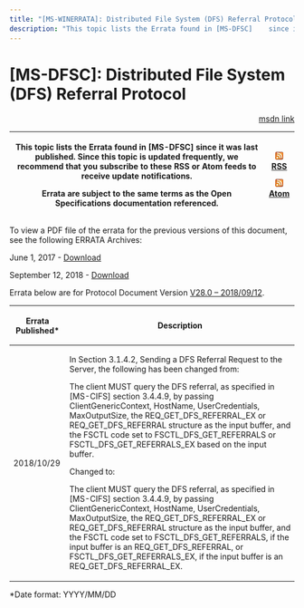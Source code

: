 ```yaml
---
title: "[MS-WINERRATA]: Distributed File System (DFS) Referral Protocol"
description: "This topic lists the Errata found in [MS-DFSC]    since it was last published. Since this topic is updated frequently, we    recommend that you"
---
```


# [MS-DFSC]: Distributed File System (DFS) Referral Protocol

<p align="right"><a href="https://msdn.microsoft.com/en-us/library/e4d30eb5-439f-433e-9caa-565fa1204f06">msdn link</a></p>
<p> </p>

<table>
 <thead>
  <tr>
   <th>
   <p>This topic lists the Errata found in [MS-DFSC]
   since it was last published. Since this topic is updated frequently, we
   recommend that you subscribe to these RSS or Atom feeds to receive update
   notifications.</p>
   <p>Errata are subject to the same terms as the
   Open Specifications documentation referenced.</p>
   </th>
   <th>
   <p><img id="Picture 168" src="ms-winerrata_files/image003.png"><a href="http://blogs.msdn.com/b/protocol_content_errata/rss.aspx">RSS</a> </p>
   <p><img id="Picture 255" src="ms-winerrata_files/image003.png"><a href="http://blogs.msdn.com/b/protocol_content_errata/atom.aspx">Atom</a> </p>
   <p> </p>
   </th>
  </tr>
 </thead>
</table>

<p>To view a PDF file of the errata for the previous versions
of this document, see the following ERRATA Archives:</p>

<p>June 1, 2017 - <a href="https://winprotocoldoc.blob.core.windows.net/productionwindowsarchives/MS-WINERRATA/%5bMS-WINERRATA%5d-170601.pdf">Download</a><span> </span></p>

<p>September 12, 2018 - <a href="https://winprotocoldoc.blob.core.windows.net/productionwindowsarchives/MS-WINERRATA/%5bMS-WINERRATA%5d-180912.pdf">Download</a></p>

<p>Errata below are for Protocol Document Version <a href="https://msdn.microsoft.com/en-us/library/cc226982.aspx">V28.0 –
2018/09/12</a>.</p>

<table>
 <thead>
  <tr>
   <th>
   <p>Errata Published*</p>
   </th>
   <th>
   <p>Description</p>
   </th>
  </tr>
 </thead>
 <tr>
  <td>
  <p>2018/10/29</p>
  </td>
  <td>
  <p>In Section 3.1.4.2, Sending a DFS Referral Request to
  the Server, the following has been changed from:</p>
  <p> </p>
  <p>The client MUST query the DFS referral, as specified
  in [MS-CIFS] section 3.4.4.9, by passing ClientGenericContext, HostName,
  UserCredentials, MaxOutputSize, the REQ_GET_DFS_REFERRAL_EX or
  REQ_GET_DFS_REFERRAL structure as the input buffer, and the FSCTL code set to
  FSCTL_DFS_GET_REFERRALS or FSCTL_DFS_GET_REFERRALS_EX based on the input
  buffer.</p>
  <p> </p>
  <p>Changed to:</p>
  <p> </p>
  <p>The client MUST query the DFS referral, as specified
  in [MS-CIFS] section 3.4.4.9, by passing ClientGenericContext, HostName,
  UserCredentials, MaxOutputSize, the REQ_GET_DFS_REFERRAL_EX or
  REQ_GET_DFS_REFERRAL structure as the input buffer, and the FSCTL code set to
  FSCTL_DFS_GET_REFERRALS, if the input buffer is an REQ_GET_DFS_REFERRAL, or
  FSCTL_DFS_GET_REFERRALS_EX, if the input buffer is an REQ_GET_DFS_REFERRAL_EX.</p>
  </td>
 </tr>
</table>

<p>*Date format: YYYY/MM/DD</p>


                